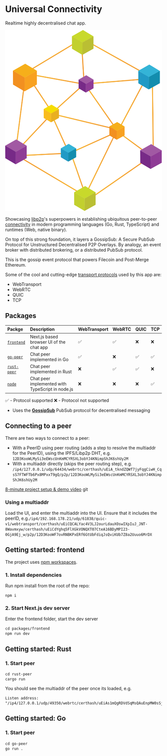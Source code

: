 # Universal Connectivity

Realtime highly decentralised chat app.

![libp2p topology](libp2p-hero.svg)

Showcasing [libp2p](https://libp2p.io/)'s superpowers in establishing ubiquitous peer-to-peer [connectivity](https://connectivity.libp2p.io/) in modern programming languages (Go, Rust, TypeScript) and runtimes (Web, native binary).

On top of this strong foundation, it layers a GossipSub: A Secure PubSub Protocol for Unstructured Decentralised P2P Overlays. By analogy, an event broker with distributed brokering, or a distributed PubSub protocol.

This is the gossip event protocol that powers Filecoin and Post-Merge Ethereum.

Some of the cool and cutting-edge [transport protocols](https://connectivity.libp2p.io/) used by this app are:

- WebTransport
- WebRTC
- QUIC
- TCP

## Packages

| Packge                             | Description                                      | WebTransport | WebRTC | QUIC | TCP |
| :--------------------------------- | :----------------------------------------------- | ------------ | ------ | ---- | --- |
| [`frontend`](./packages/frontend/) | Next.js based browser UI of the chat app         | ✅           | ✅     | ❌   | ❌  |
| [`go-peer`](./go-peer/)            | Chat peer implemented in Go                      | ✅           | ❌     | ✅   | ✅  |
| [`rust-peer`](./rust-peer/)        | Chat peer implemented in Rust                    | ❌           | ✅     | ✅   | ❌  |
| [`node`](./packages/node/)         | Chat peer implemented with TypeScript in node.js | ❌           | ❌     | ❌   | ✅  |

✅ - Protocol supported
❌ - Protocol not supported

- Uses the [**GossipSub**](https://docs.libp2p.io/concepts/pubsub/overview/) PubSub protocol for decentralised messaging

## Connecting to a peer

There are two ways to connect to a peer:
- With a PeerID using peer routing (adds a step to resolve the multiaddr for the PeerID), using the IPFS/Libp2p DHT, e.g. `12D3KooWLMySi3eEWscUnKmMCYRSXL3obYJ4KNimpShJK6shUy2M`
- With a multiaddr directly (skips the peer routing step), e.g. `/ip4/127.0.0.1/udp/64434/webrtc/certhash/uEiA_tkndZQWf7jyFqgCiwH_CqsS7FTWFTb6Px8MPxxT9gQ/p2p/12D3KooWLMySi3eEWscUnKmMCYRSXL3obYJ4KNimpShJK6shUy2M`

[8-minute project setup & demo video](https://share.descript.com/view/wYYLohdYx5X)
git
### Using a multiaddr

Load the UI, and enter the multiaddr into the UI. Ensure that it includes the peerID, e.g.`/ip4/192.168.178.21/udp/61838/quic-v1/webtransport/certhash/uEiCQCALYac4V3LJ2ourLdauXOswIXpIuJ_JNT-8Wavmxyw/certhash/uEiCdYghq5FlXGkVONQXT07CteA16BDyMPI23-0GjA9Ej_w/p2p/12D3KooWF7ovRNBKPxERf6GtUbFdiqJsQviKUb7Z8a2Uuuo6MrDX`


## Getting started: frontend

The project uses [npm workspaces](https://docs.npmjs.com/cli/v7/using-npm/workspaces).


### 1. Install dependencies

Run npm install from the root of the repo:

```
npm i
```

### 2. Start Next.js dev server

Enter the frontend folder, start the dev server

```
cd packages/frontend
npm run dev
```

## Getting started: Rust

### 1. Start peer

```
cd rust-peer
cargo run
```

You should see the multiaddr of the peer once its loaded, e.g.

```
Listen address: "/ip4/127.0.0.1/udp/49350/webrtc/certhash/uEiAs1mQgRDVdSqMsQAuEnpMW0sSj6qc5jNvx2d0r3bQoiA/p2p/12D3KooWMzXTNGDLCKy6i6eAgJPMGCxuu7NJz33T9oC5kjByY27W
```


## Getting started: Go

### 1. Start peer

```
cd go-peer
go run .
```
